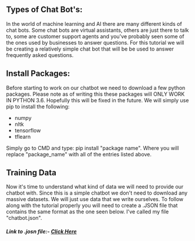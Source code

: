 ## Types of Chat Bot's:
In the world of machine learning and AI there are many different kinds of chat bots. Some chat bots are virtual assistants, others are just there to talk to, some are customer support agents and you've probably seen some of the ones used by businesses to answer questions. For this tutorial we will be creating a relatively simple chat bot that will be be used to answer frequently asked questions.

## Install Packages:
Before starting to work on our chatbot we need to download a few python packages. Please note as of writing this these packages will ONLY WORK IN PYTHON 3.6. Hopefully this will be fixed in the future.
We will simply use pip to install the following:
- numpy
- nltk
- tensorflow
- tflearn

Simply go to CMD and type: pip install "package name". Where you will replace "package_name" with all of the entries listed above.

## Training Data
Now it's time to understand what kind of data we will need to provide our chatbot with. Since this is a simple chatbot we don't need to download any massive datasets. We will just use data that we write ourselves. To follow along with the tutorial properly you will need to create a .JSON file that contains the same format as the one seen below. I've called my file "chatbot.json".

#### *Link to .josn file:- [Click Here](https://drive.google.com/file/d/1XuVUIM2-DWA5IgxoSllJ7gx3kNHF6iV3/view?usp=sharing)*

